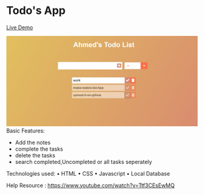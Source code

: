 # Todo's App

<a href="https://todolistahmed.vercel.app/">Live Demo</a>

<img src="https://github.com/ahmadrazach/Javascript-Challanges/blob/main/Todo%20App/thumbnail.jpg" alt="Demo image"/>
Basic Features:

- Add the notes
- complete the tasks
- delete the tasks
- search completed,Uncompleted or all tasks seperately

Technologies used:
• HTML
• CSS
• Javascript
• Local Database

Help Resource : https://www.youtube.com/watch?v=Ttf3CEsEwMQ
